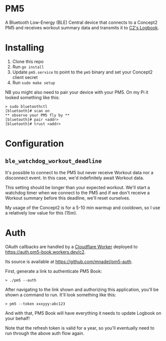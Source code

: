 # PM5

A Bluetooth Low-Energy (BLE) Central device that connects to a Concept2 PM5 and receives workout summary data and transmits it to [C2's Logbook](https://log.concept2.com/).

# Installing

1. Clone this repo
1. Run `go install`
1. Update `pm5.service` to point to the `pm5` binary and set your Concept2 client secret
1. Run `sudo make setup`

NB you might also need to pair your device with your PM5. On my Pi it looked something like this:

```
> sudo bluetoothctl
[bluetooth]# scan on
** observe your PM5 fly by **
[bluetooth]# pair <addr>
[bluetooth]# trust <addr>
```

# Configuration

## `ble_watchdog_workout_deadline`

It's possible to connect to the PM5 but never receive Workout data nor a disconnect event. In this case, we'd indefinitely await Workout data.

This setting should be longer than your expected workout. We'll start a watchdog timer when we connect to the PM5 and if we don't receive a Workout summary before this deadline, we'll reset ourselves.

My usage of the Concept2 is for a 5-10 min warmup and cooldown, so I use a relatively low value for this (15m).

# Auth

OAuth callbacks are handled by a [Cloudflare Worker](https://workers.cloudflare.com/) deployed to https://auth.pm5-book.workers.dev/c2.

Its source is available at https://github.com/mnadel/pm5-auth.

First, generate a link to authenticate PM5 Book:

```
> ./pm5 --auth
```

After navigating to the link shown and authorizing this application, you'll be shown a command to run. It'll look something like this:

```
> pm5 --token xxxyyy:abc123
```

And with that, PM5 Book will have everything it needs to update Logbook on your behalf!

Note that the refresh token is valid for a year, so you'll eventually need to run through the above auth flow again.
